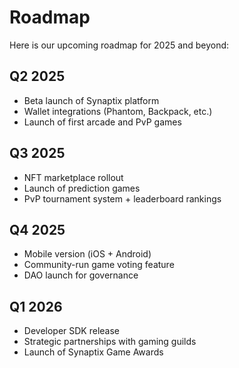 # Roadmap

Here is our upcoming roadmap for 2025 and beyond:

## Q2 2025
- Beta launch of Synaptix platform
- Wallet integrations (Phantom, Backpack, etc.)
- Launch of first arcade and PvP games

## Q3 2025
- NFT marketplace rollout
- Launch of prediction games
- PvP tournament system + leaderboard rankings

## Q4 2025
- Mobile version (iOS + Android)
- Community-run game voting feature
- DAO launch for governance

## Q1 2026
- Developer SDK release
- Strategic partnerships with gaming guilds
- Launch of Synaptix Game Awards
